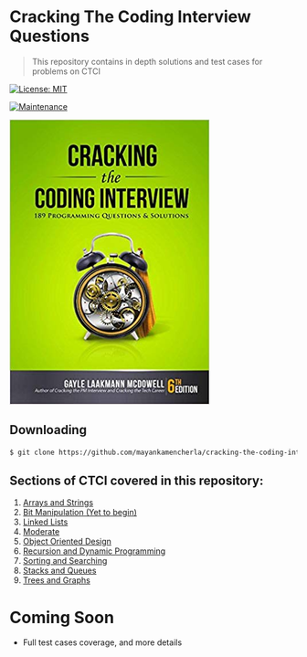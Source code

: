 # Cracking The Coding Interview Questions
> This repository contains in depth solutions and test cases for problems on CTCI

[![License: MIT](https://img.shields.io/badge/License-MIT-yellow.svg)](https://opensource.org/licenses/MIT)
<!-- [![Packagist](https://img.shields.io/packagist/v/symfony/symfony.svg)]() -->
[![Maintenance](https://img.shields.io/badge/Maintained%3F-yes-green.svg)](https://GitHub.com/Naereen/StrapDown.js/graphs/commit-activity)

![alt text](https://github.com/mayankamencherla/cracking-the-coding-interview-solutions/blob/master/ctci.jpg)

## Downloading
```bash
$ git clone https://github.com/mayankamencherla/cracking-the-coding-interview-solutions.git
```

## Sections of CTCI covered in this repository:

1. <a href="https://github.com/mayankamencherla/cracking-the-coding-interview-solutions/tree/master/arrays-and-strings" target="_blank">Arrays and Strings</a>
2. <a href="https://github.com/mayankamencherla/cracking-the-coding-interview-solutions/tree/master/bit-manipulation" target="_blank">Bit Manipulation (Yet to begin)</a>
3. <a href="https://github.com/mayankamencherla/cracking-the-coding-interview-solutions/tree/master/linked-lists" target="_blank">Linked Lists</a>
4. <a href="https://github.com/mayankamencherla/cracking-the-coding-interview-solutions/tree/master/moderate" target="_blank">Moderate</a>
5. <a href="https://github.com/mayankamencherla/cracking-the-coding-interview-solutions/tree/master/object-oriented-design" target="_blank">Object Oriented Design</a>
6. <a href="https://github.com/mayankamencherla/cracking-the-coding-interview-solutions/tree/master/recursion-and-dp" target="_blank">Recursion and Dynamic Programming</a>
7. <a href="https://github.com/mayankamencherla/cracking-the-coding-interview-solutions/tree/master/sorting-and-searching" target="_blank">Sorting and Searching</a>
8. <a href="https://github.com/mayankamencherla/cracking-the-coding-interview-solutions/tree/master/stacks-and-queues" target="_blank">Stacks and Queues</a>
9. <a href="https://github.com/mayankamencherla/cracking-the-coding-interview-solutions/tree/master/trees-and-graphs" target="_blank">Trees and Graphs</a>

# Coming Soon
- Full test cases coverage, and more details
